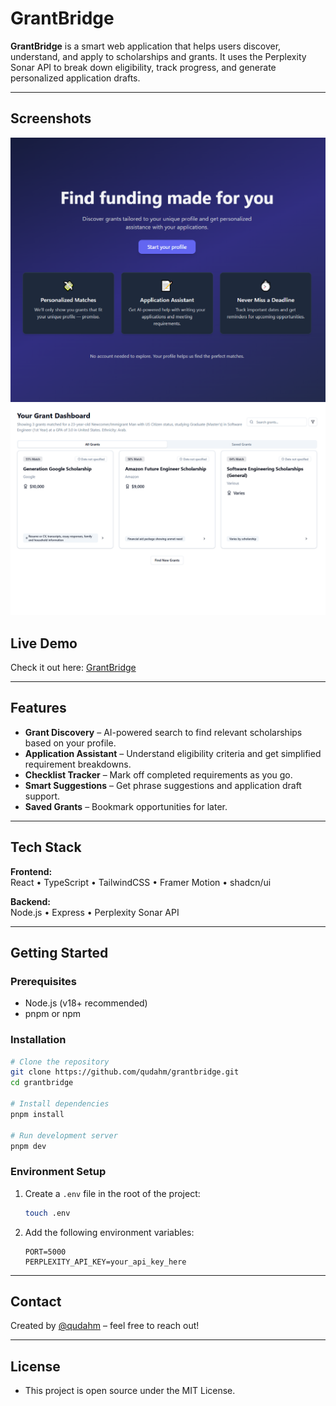 # GrantBridge

**GrantBridge** is a smart web application that helps users discover, understand, and apply to scholarships and grants. It uses the Perplexity Sonar API to break down eligibility, track progress, and generate personalized application drafts.

---

## Screenshots

![Home Page](./public/screenshots/Grantbridge_homepage.png)
![Dashboard Page](./public/screenshots/Grantbridge_mainpage.png)

## Live Demo

Check it out here: [GrantBridge](https://grantbridge.online)

---

## Features

- **Grant Discovery** – AI-powered search to find relevant scholarships based on your profile.
- **Application Assistant** – Understand eligibility criteria and get simplified requirement breakdowns.
- **Checklist Tracker** – Mark off completed requirements as you go.
- **Smart Suggestions** – Get phrase suggestions and application draft support.
- **Saved Grants** – Bookmark opportunities for later.

---

## Tech Stack

**Frontend:**  
React • TypeScript • TailwindCSS • Framer Motion • shadcn/ui

**Backend:**  
Node.js • Express • Perplexity Sonar API

---

## Getting Started

### Prerequisites

- Node.js (v18+ recommended)
- pnpm or npm

### Installation

```bash
# Clone the repository
git clone https://github.com/qudahm/grantbridge.git
cd grantbridge

# Install dependencies
pnpm install

# Run development server
pnpm dev
```

### Environment Setup

1. Create a `.env` file in the root of the project:

    ```bash
    touch .env
    ```

2. Add the following environment variables:

    ```env
    PORT=5000
    PERPLEXITY_API_KEY=your_api_key_here
    ```

---

## Contact

Created by [@qudahm](https://github.com/qudahm) – feel free to reach out!

---

## License

- This project is open source under the MIT License.
